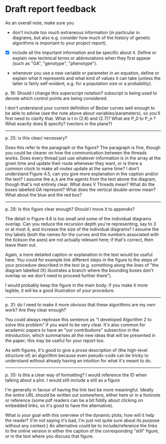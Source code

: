 # Draft report feedback 

As an overall note, make sure you 

- don't include too much extraneous information (in particular in diagrams, but also e.g. consider how much of the history of genetic algorithms is important to your project report).
- [x] include all the important information and be specific about it. Define or explain new technical terms or abbreviations when they first appear (such as "GA", "genotype", "phenotype"). 
- whenever you use a new variable or parameter in an equation, define or
explain what it represents and what kind of values it can take (unless
the latter is fairly self-evident, e.g. for a population size or a
probability).




p. 16: Should I change this superscript notation? subscript is being
used to denote which control points are being considered.

I don't understand your current definition of Bezier curves well enough
to be able to advise (see the note above about variables/parameters), so
you'll first need to clarify that. What is t in (2.6) and (2.7)? What
are P_0 to P_n ? What exactly does B specify? (vectors in the plane?)

----

p. 25: is this clear/ necessary?

Does this refer to the paragraph or the figure? The paragraph is fine,
though you could be clearer on how the communication between the threads
works. Does every thread just use whatever information is in the array
at the given time and update their route whenever they want, or is there
a common clock to make all routes update at the same time?
I don't understand Figure 4.5, can you give more explanation in the
caption and/or the text? I assume the a_k are the agents from the text
above the diagram, though that's not entirely clear. What does V Threads
mean? What do the boxes labelled GA represent? What does the vertical
double-arrow mean? What about the blue and the red box?

---

p. 28: Is this figure clear enough? Should I move it to appendix?

The detail in Figure 4.6 is too small and some of the individual
diagrams overlap. Can you reduce the recursion depth you're
representing, say to 3 or at most 4, and increase the size of the
individual diagrams? I assume the tiny labels (both the names for the
curves and the numbers associated with the tickson the axes) are not
actually relevant here; if that's correct, then leave them out. 

Again, a more detailed caption or explanation in the text would be
useful here. You could for example link different steps in the figure to
the steps of your procedure described in the text (e.g. something along
the lines of "the diagram labelled (X) illustrates a branch where the
bounding boxes don't overlap so we don't need to proceed further there").

I would probably keep the figure in the main body: if you make it more
legible, it will be a good illustration of your procedure.

----

p. 31: do I need to make it more obvious that these algorithms are my
own work? Are they clear enough?

You could always rephrase this sentence as "I developed Algorithm 2 to
solve this problem" if you want to be very clear. It's also common for
academic papers to have an "our contributions" subsection in the
introduction, which summarises all the new ideas that will be presented
in the paper; this may be useful for your report too.

As with figures, it's good to give a prose description of (the
high-level structure of) an algorithm because even pseudo-code can be
tricky to understand without already having an intuition for what it's
meant to do.

----

p. 35: Is this a clear way of formatting? I would reference the ID when
talking about a plot. I would still include a still as a figure

I'm generally in favour of having the link text be more meaningful.
Ideally the entire URL should be written out somewhere, either here or
in a footnote or reference (some pdf readers can be a bit fiddly about
clicking on embedded links, so it's good to have the alternative).

What is your goal with this overview of the dynamic plots; how will it
help the reader? (I'm not saying it's bad, I'm just not quite sure about
its purpose without any context.) An alternative could be to
include/reference the links to the online version in either the caption
of the corresponding "still" figure, or in the text where you discuss
that figure.


